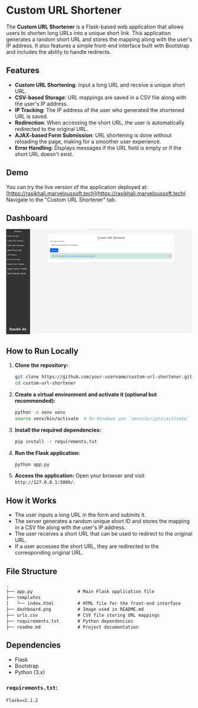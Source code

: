 # Custom URL Shortener

The **Custom URL Shortener** is a Flask-based web application that allows users to shorten long URLs into a unique short link. This application generates a random short URL and stores the mapping along with the user's IP address. It also features a simple front-end interface built with Bootstrap and includes the ability to handle redirects.

## Features

- **Custom URL Shortening**: Input a long URL and receive a unique short URL.
- **CSV-based Storage**: URL mappings are saved in a CSV file along with the user's IP address.
- **IP Tracking**: The IP address of the user who generated the shortened URL is saved.
- **Redirection**: When accessing the short URL, the user is automatically redirected to the original URL.
- **AJAX-based Form Submission**: URL shortening is done without reloading the page, making for a smoother user experience.
- **Error Handling**: Displays messages if the URL field is empty or if the short URL doesn't exist.

## Demo

You can try the live version of the application deployed at:  [https://rasikhali.marveloussoft.tech](https://rasikhali.marveloussoft.tech)  
Navigate to the "Custom URL Shortener" tab.

## Dashboard
![Dashboard](dashboard.png)

## How to Run Locally
1. **Clone the repository:**
   ```bash
   git clone https://github.com/your-username/custom-url-shortener.git
   cd custom-url-shortener
   ```

2. **Create a virtual environment and activate it (optional but recommended):**

   ```bash
   python -m venv venv
   source venv/bin/activate  # On Windows use `venv\Scripts\activate`
   ```

3. **Install the required dependencies:**
   ```bash
   pip install -r requirements.txt
   ```

4. **Run the Flask application:**
   ```bash
   python app.py
   ```

5. **Access the application:**
   Open your browser and visit `http://127.0.0.1:5000/`.

## How it Works
- The user inputs a long URL in the form and submits it.
- The server generates a random unique short ID and stores the mapping in a CSV file along with the user's IP address.
- The user receives a short URL that can be used to redirect to the original URL.
- If a user accesses the short URL, they are redirected to the corresponding original URL.

## File Structure
```
.
├── app.py                 # Main Flask application file
├── templates
│   └── index.html         # HTML file for the front-end interface
├── dashboard.png          # Image used in README.md
├── urls.csv               # CSV file storing URL mappings
├── requirements.txt       # Python dependencies
├── readme.md              # Project documentation
```

## Dependencies
- Flask
- Bootstrap
- Python (3.x)

### `requirements.txt`:
```
Flask==2.1.2
```

